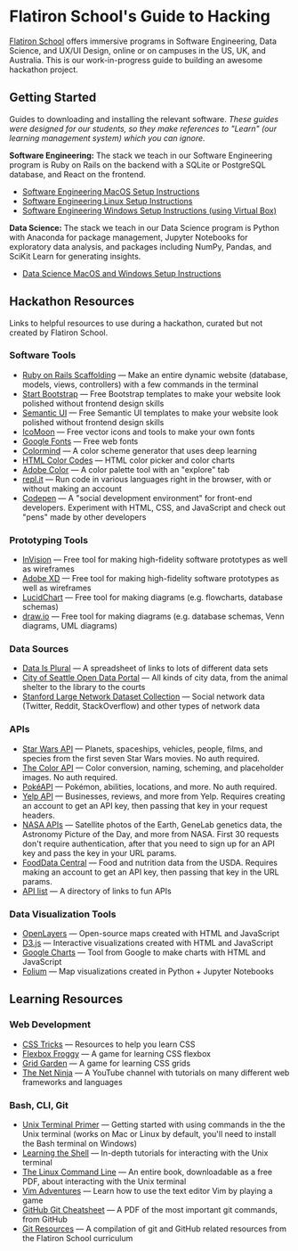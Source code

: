 # Flatiron School's Guide to Hacking
[Flatiron School](https://flatironschool.com/) offers immersive programs in Software Engineering, Data Science, and UX/UI Design, online or on campuses in the US, UK, and Australia.  This is our work-in-progress guide to building an awesome hackathon project.

## Getting Started
Guides to downloading and installing the relevant software. *These guides were designed for our students, so they make references to "Learn" (our learning management system) which you can ignore.*

**Software Engineering:** The stack we teach in our Software Engineering program is Ruby on Rails on the backend with a SQLite or PostgreSQL database, and React on the frontend.  
 - [Software Engineering MacOS Setup Instructions](https://help.learn.co/en/articles/900121-mac-osx-manual-environment-set-up)
 - [Software Engineering Linux Setup Instructions](https://github.com/learn-co-curriculum/linux-env-setup)
 - [Software Engineering Windows Setup Instructions (using Virtual Box)](https://help.learn.co/en/articles/1489324-setting-up-linux-virtual-box)
 
**Data Science:** The stack we teach in our Data Science program is Python with Anaconda for package management, Jupyter Notebooks for exploratory data analysis, and packages including NumPy, Pandas, and SciKit Learn for generating insights.
 - [Data Science MacOS and Windows Setup Instructions](https://github.com/learn-co-curriculum/dsc-data-science-env)
 
## Hackathon Resources
Links to helpful resources to use during a hackathon, curated but not created by Flatiron School.

### Software Tools
 - [Ruby on Rails Scaffolding](https://guides.rubyonrails.org/v3.2/getting_started.html#getting-up-and-running-quickly-with-scaffolding) — Make an entire dynamic website (database, models, views, controllers) with a few commands in the terminal
 - [Start Bootstrap](https://startbootstrap.com/) — Free Bootstrap templates to make your website look polished without frontend design skills
 - [Semantic UI](https://semantic-ui.com/usage/layout.html) — Free Semantic UI templates to make your website look polished without frontend design skills
 - [IcoMoon](https://icomoon.io/) — Free vector icons and tools to make your own fonts
 - [Google Fonts](https://fonts.google.com/) — Free web fonts
 - [Colormind](http://colormind.io/) — A color scheme generator that uses deep learning
 - [HTML Color Codes](https://htmlcolorcodes.com/) — HTML color picker and color charts
 - [Adobe Color](https://color.adobe.com/create) — A color palette tool with an "explore" tab
 - [repl.it](https://repl.it/) — Run code in various languages right in the browser, with or without making an account
 - [Codepen](https://codepen.io/) — A "social development environment" for front-end developers.  Experiment with HTML, CSS, and JavaScript and check out "pens" made by other developers

### Prototyping Tools
 - [InVision](https://www.invisionapp.com/) — Free tool for making high-fidelity software prototypes as well as wireframes
 - [Adobe XD](https://www.adobe.com/products/xd.html) — Free tool for making high-fidelity software prototypes as well as wireframes
 - [LucidChart](https://www.lucidchart.com/) — Free tool for making diagrams (e.g. flowcharts, database schemas)
 - [draw.io](https://www.draw.io/) — Free tool for making diagrams (e.g. database schemas, Venn diagrams, UML diagrams)

### Data Sources
 - [Data Is Plural](https://docs.google.com/spreadsheets/d/1wZhPLMCHKJvwOkP4juclhjFgqIY8fQFMemwKL2c64vk/edit#gid=0) — A spreadsheet of links to lots of different data sets
 - [City of Seattle Open Data Portal](https://data.seattle.gov/) — All kinds of city data, from the animal shelter to the library to the courts
 - [Stanford Large Network Dataset Collection](http://snap.stanford.edu/data/) — Social network data (Twitter, Reddit, StackOverflow) and other types of network data
 
### APIs
 - [Star Wars API](https://swapi.co/) — Planets, spaceships, vehicles, people, films, and species from the first seven Star Wars movies.  No auth required.
 - [The Color API](https://www.thecolorapi.com/) — Color conversion, naming, scheming, and placeholder images.  No auth required.
 - [PokéAPI](https://pokeapi.co/) — Pokémon, abilities, locations, and more.  No auth required.
 - [Yelp API](https://www.yelp.com/developers/documentation/v3/get_started) — Businesses, reviews, and more from Yelp.  Requires creating an account to get an API key, then passing that key in your request headers.
 - [NASA APIs](https://api.nasa.gov/) — Satellite photos of the Earth, GeneLab genetics data, the Astronomy Picture of the Day, and more from NASA.  First 30 requests don't require authentication, after that you need to sign up for an API key and pass the key in your URL params.
 - [FoodData Central](https://fdc.nal.usda.gov/api-guide.html) — Food and nutrition data from the USDA. Requires making an account to get an API key, then passing that key in the URL params.
 - [API list](https://apilist.fun/) — A directory of links to fun APIs

### Data Visualization Tools
 - [OpenLayers](https://openlayers.org/en/latest/doc/quickstart.html) — Open-source maps created with HTML and JavaScript
 - [D3.js](https://d3js.org/) — Interactive visualizations created with HTML and JavaScript
 - [Google Charts](https://developers.google.com/chart/interactive/docs/gallery) — Tool from Google to make charts with HTML and JavaScript
 - [Folium](https://python-visualization.github.io/folium/quickstart.html) — Map visualizations created in Python + Jupyter Notebooks
 
## Learning Resources

### Web Development
 - [CSS Tricks](https://css-tricks.com/) — Resources to help you learn CSS
 - [Flexbox Froggy](https://flexboxfroggy.com/) — A game for learning CSS flexbox
 - [Grid Garden](http://cssgridgarden.com/) — A game for learning CSS grids
 - [The Net Ninja](https://www.youtube.com/channel/UCW5YeuERMmlnqo4oq8vwUpg/playlists) — A YouTube channel with tutorials on many different web frameworks and languages
 
### Bash, CLI, Git
 - [Unix Terminal Primer](http://www.ks.uiuc.edu/Training/Tutorials/Reference/unixprimer.html) — Getting started with using commands in the the Unix terminal (works on Mac or Linux by default, you'll need to install the Bash terminal on Windows)
 - [Learning the Shell](http://linuxcommand.org/lc3_learning_the_shell.php) — In-depth tutorials for interacting with the Unix terminal
 - [The Linux Command Line](http://linuxcommand.org/tlcl.php) — An entire book, downloadable as a free PDF, about interacting with the Unix terminal
 - [Vim Adventures](https://vim-adventures.com/) — Learn how to use the text editor Vim by playing a game
 - [GitHub Git Cheatsheet](https://github.github.com/training-kit/downloads/github-git-cheat-sheet.pdf) — A PDF of the most important git commands, from GitHub
 - [Git Resources](https://github.com/learn-co-curriculum/dsc-git-resources) — A compilation of git and GitHub related resources from the Flatiron School curriculum
 
